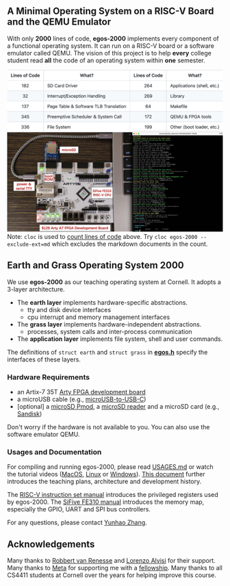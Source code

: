 ## A Minimal Operating System on a RISC-V Board and the QEMU Emulator

With only **2000** lines of code, **egos-2000** implements every component of a functional operating system.
It can run on a RISC-V board or a software emulator called QEMU.
The vision of this project is to help **every** college student read **all** the code of an operating system within **one** semester.

![This is an image](references/screenshots/egos-2000.jpg)
Note: `cloc` is used to [count lines of code](https://github.com/AlDanial/cloc) above. Try `cloc egos-2000 --exclude-ext=md` which excludes the markdown documents in the count.

## Earth and Grass Operating System 2000

We use **egos-2000** as our teaching operating system at Cornell. It adopts a 3-layer architecture.

* The **earth layer** implements hardware-specific abstractions.
    * tty and disk device interfaces
    * cpu interrupt and memory management interfaces
* The **grass layer** implements hardware-independent abstractions.
    * processes, system calls and inter-process communication
* The **application layer** implements file system, shell and user commands.

The definitions of `struct earth` and `struct grass` in [**egos.h**](library/egos.h) specify the interfaces of these layers.

### Hardware Requirements
* an Artix-7 35T [Arty FPGA development board](https://www.xilinx.com/products/boards-and-kits/arty.html)
* a microUSB cable (e.g., [microUSB-to-USB-C](https://www.amazon.com/dp/B0744BKDRD?psc=1&ref=ppx_yo2_dt_b_product_details))
* [optional] a [microSD Pmod](https://digilent.com/reference/pmod/pmodmicrosd/start?redirect=1), a [microSD reader](https://www.amazon.com/dp/B07G5JV2B5?psc=1&ref=ppx_yo2_dt_b_product_details) and a microSD card (e.g., [Sandisk](https://www.amazon.com/dp/B073K14CVB?ref=ppx_yo2_dt_b_product_details&th=1))

Don't worry if the hardware is not available to you. You can also use the software emulator QEMU.

### Usages and Documentation

For compiling and running egos-2000, please read [USAGES.md](references/USAGES.md) or watch the tutorial videos ([MacOS](https://youtu.be/v8PW2N5edCc), [Linux](https://youtu.be/JDApdvnnz4A) or [Windows](https://youtu.be/VTTynr9MZRg)).
[This document](references/README.md) further introduces the teaching plans, architecture and development history.

The [RISC-V instruction set manual](references/riscv-privileged-v1.10.pdf) introduces the privileged registers used by egos-2000.
The [SiFive FE310 manual](references/sifive-fe310-v19p04.pdf) introduces the memory map, especially the GPIO, UART and SPI bus controllers.

For any questions, please contact [Yunhao Zhang](https://dolobyte.net/).

## Acknowledgements

Many thanks to [Robbert van Renesse](https://www.cs.cornell.edu/home/rvr/) and [Lorenzo Alvisi](https://www.cs.cornell.edu/lorenzo/) for their support.
Many thanks to [Meta](https://about.facebook.com/meta/) for supporting me with a [fellowship](https://research.facebook.com/fellows/zhang-yunhao/).
Many thanks to all CS4411 students at Cornell over the years for helping improve this course.
